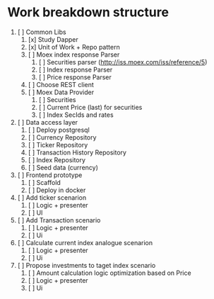 # Work breakdown structure

1. [ ] Common Libs
   1. [x] Study Dapper
   2. [x] Unit of Work + Repo pattern
   3. [ ] Moex index response Parser
      1. [ ] Securities parser (http://iss.moex.com/iss/reference/5)
      2. [ ] Index response Parser
      3. [ ] Price response Parser
   4. [ ] Choose REST client
   5. [ ] Moex Data Provider
      1. [ ] Securities
      2. [ ] Current Price (last) for securities
      3. [ ] Index SecIds and rates
2. [ ] Data access layer
   1. [ ] Deploy postgresql
   2. [ ] Currency Repository
   3. [ ] Ticker Repository
   4. [ ] Transaction History Repository
   5. [ ] Index Repository
   6. [ ] Seed data (currency)
3. [ ] Frontend prototype
   1. [ ] Scaffold
   2. [ ] Deploy in docker
4. [ ] Add ticker scenarion
   1. [ ] Logic + presenter
   2. [ ] UI
5. [ ] Add Transaction scenario
   1. [ ] Logic + presenter
   2. [ ] Ui
6. [ ] Calculate current index analogue scenarion
   1. [ ] Logic + presenter
   2. [ ] Ui
7. [ ] Propose investments to taget index scenario
   1. [ ] Amount calculation logic optimization based on Price
   2. [ ] Logic + presenter
   3. [ ] Ui
